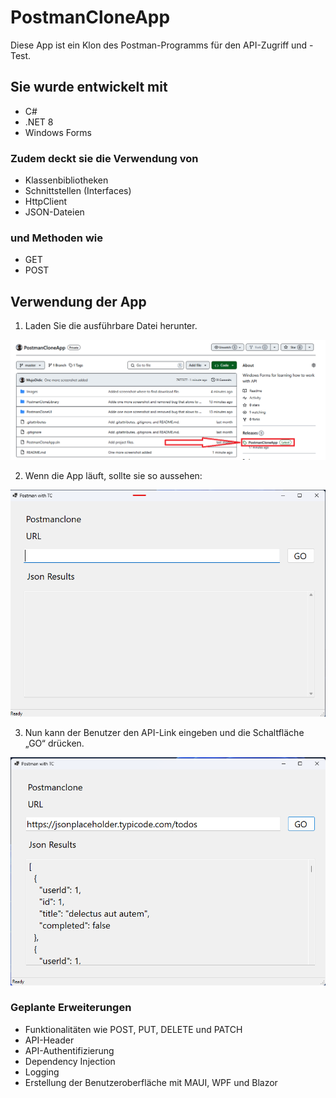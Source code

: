 # PostmanCloneApp
Diese App ist ein Klon des Postman-Programms für den API-Zugriff und -Test.

## Sie wurde entwickelt mit
* C#
* .NET 8
* Windows Forms

### Zudem deckt sie die Verwendung von
* Klassenbibliotheken
* Schnittstellen (Interfaces)
* HttpClient
* JSON-Dateien

### und Methoden wie
* GET
* POST

## Verwendung der App
1. Laden Sie die ausführbare Datei herunter.

![Postman-Klon bereit zum Ausführen](Images/scr3.png "Herunterladen der ausführbaren Datei")

2. Wenn die App läuft, sollte sie so aussehen:

![Postman-Klon bereit zum Ausführen](Images/scr1.png "Programm geöffnet")

3. Nun kann der Benutzer den API-Link eingeben und die Schaltfläche „GO“ drücken.

![Postman-Klon bereit zum Ausführen](Images/scr2.png "JSON-Datei angezeigt")

### Geplante Erweiterungen
* Funktionalitäten wie POST, PUT, DELETE und PATCH
* API-Header
* API-Authentifizierung
* Dependency Injection
* Logging
* Erstellung der Benutzeroberfläche mit MAUI, WPF und Blazor
